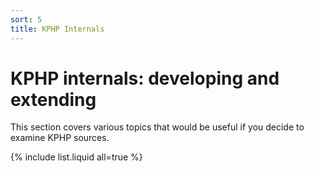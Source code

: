 ```yaml
---
sort: 5
title: KPHP Internals
---
```


# KPHP internals: developing and extending

This section covers various topics that would be useful if you decide to examine KPHP sources.

{% include list.liquid all=true %}
